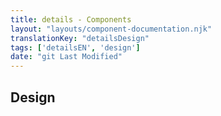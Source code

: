 ```yaml
---
title: details - Components
layout: "layouts/component-documentation.njk"
translationKey: "detailsDesign"
tags: ['detailsEN', 'design']
date: "git Last Modified"
---
```


## Design
